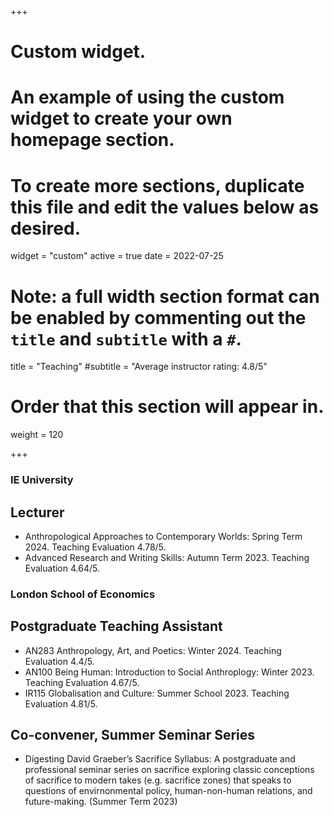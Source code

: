 +++
# Custom widget.
# An example of using the custom widget to create your own homepage section.
# To create more sections, duplicate this file and edit the values below as desired.
widget = "custom"
active = true
date = 2022-07-25

# Note: a full width section format can be enabled by commenting out the `title` and `subtitle` with a `#`.
title = "Teaching"
#subtitle = "Average instructor rating: 4.8/5"

# Order that this section will appear in.
weight = 120

+++
### IE University 
## Lecturer
- Anthropological Approaches to Contemporary Worlds: Spring Term 2024. Teaching Evaluation 4.78/5.
- Advanced Research and Writing Skills: Autumn Term 2023. Teaching Evaluation 4.64/5.

### London School of Economics 
## Postgraduate Teaching Assistant
- AN283 Anthropology, Art, and Poetics: Winter 2024. Teaching Evaluation 4.4/5.
- AN100 Being Human: Introduction to Social Anthroplogy: Winter 2023. Teaching Evaluation 4.67/5.
- IR115 Globalisation and Culture: Summer School 2023. Teaching Evaluation 4.81/5.
## Co-convener, Summer Seminar Series
- Digesting David Graeber’s Sacrifice Syllabus: A postgraduate and professional seminar series
on sacrifice exploring classic conceptions of sacrifice to modern takes (e.g. sacrifice zones)
that speaks to questions of envirnonmental policy, human-non-human relations, and future-making. (Summer Term 2023)

